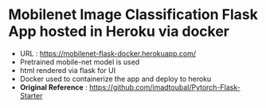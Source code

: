 # Mobilenet Image Classification Flask App hosted in Heroku via docker
- URL : https://mobilenet-flask-docker.herokuapp.com/
- Pretrained mobile-net model is used
- html rendered via flask for UI
- Docker used to containerize the app and deploy to heroku
- **Original Reference** : https://github.com/imadtoubal/Pytorch-Flask-Starter
